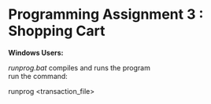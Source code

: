 # Programming Assignment 3 : Shopping Cart  

**Windows Users:**  

_runprog.bat_ compiles and runs the program  
run the command: 	

runprog \<transaction_file\>
	
